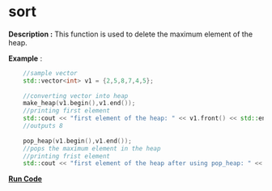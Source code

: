# sort

**Description :**  This function is used to delete the maximum element of the heap.

**Example** :

```cpp   
    //sample vector
    std::vector<int> v1 = {2,5,8,7,4,5};
    
    //converting vector into heap
    make_heap(v1.begin(),v1.end());
    //printing first element
    std::cout << "first element of the heap: " << v1.front() << std::endl;
    //outputs 8
    
    pop_heap(v1.begin(),v1.end());
    //pops the maximum element in the heap
    //printing frist element
    std::cout << "first element of the heap after using pop_heap: " << v1.front() << std::endl;
```
**[Run Code](https://rextester.com/MWK38216)**

